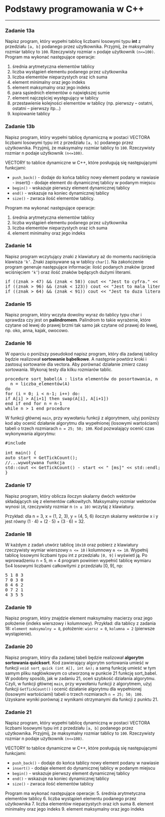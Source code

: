 # Podstawy programowania w C++
---

### Zadanie 13a
Napisz program, który wypełni tablicę liczbami losowymi typu <b>int</b> z przedziału `[a, b]` podanego przez użytkownika. Przyjmij, że maksymalny rozmiar tablicy to `100`. Rzeczywisty rozmiar `n` podaje użytkownik `(n<=100)`. Program ma wykonać następujące operacje:
1. średnia arytmetyczna elementów tablicy
2. liczba wystąpień elementu podanego przez użytkownika
3. liczba elementów nieparzystych oraz ich suma
4. element minimalny oraz jego indeks
5. element maksymalny oraz jego indeks
6. para sąsiednich elementów o największej sumie
7. element najczęściej występujący w tablicy
8. przestawienie kolejności elementów w tablicy (np. pierwszy – ostatni, ostatni –
pierwszy itp...)
9. kopiowanie tablicy

### Zadanie 13b
Napisz program, który wypełni tablicę dynamiczną w postaci VECTORA liczbami losowymi typu int z przedziału `[a, b]` podanego przez użytkownika. Przyjmij, że maksymalny rozmiar tablicy to `100`. Rzeczywisty rozmiar n podaje użytkownik `(n<=100)`.

VECTORY to tablice dynamiczne w C++, które posługują się następującymi funkcjami:
- `push_back()` - dodaje do końca tablicy nowy element podany w nawiasie - insert() - dodaje element do dynamicznej tablicy w podanym miejscu
- `begin()` - wskazuje pierwszy element dynamicznej tablicy
- `end()` - wskazuje na koniec dynamicznej tablicy
- `size()` - zwraca ilość elementów tablicy.

Program ma wykonać następujące operacje:
1. średnia arytmetyczna elementów tablicy
2. liczba wystąpień elementu podanego przez użytkownika
3. liczba elementów nieparzystych oraz ich suma
4. element minimalny oraz jego indeks

### Zadanie 14
Napisz program wczytujący znaki z klawiatury aż do momentu naciśnięcia klawisza `‘k’`. Znaki zapisywane są w tablicy `char[]`. Na zakończenie program generuje następujące informacje: ilość podanych znaków (przed wciśnięciem `‘k’`) oraz ilość znaków będących dużymi literami.

<pre>
if ((znak > 47) && (znak < 58)) cout << "Jest to cyfra." << endl;
if ((znak > 96) && (znak < 123)) cout << "Jest to mala litera." << endl;
if ((znak > 64) && (znak < 91)) cout << "Jest to duza litera." << endl;
</pre>

### Zadanie 15
Napisz program, który wczyta dowolny wyraz do tablicy typu char i sprawdza czy jest on <b>palindromem</b>. Palindrom to takie wyrażenie, które czytane od lewej do prawej brzmi tak samo jak czytane od prawej do lewej, np. oko, anna, kajak, owocowo.

### Zadanie 16
W oparciu o poniższy pseudokod napisz program, który dla zadanej tablicy będzie realizował <b>sortowanie bąbelkowe</b>. A następnie powtórz kroki i zastosuj sortowanie dla vectora. Aby porównać działanie zmierz czasy sortowania. Wykonaj testy dla kilku rozmiarów tablic.

<pre>
procedure sort_babel(A : lista elementów do posortowania, n : liczba_elementów(A))
  n = liczba_elementów(A)
do
for (i = 0; i < n-1; i++) do:
if A[i] > A[i+1] then swap(A[i], A[i+1])
end if end for n = n-1
while n > 1 end procedure
</pre>

W funkcji głównej `main`, przy wywołaniu funkcji z algorytmem, użyj poniższy kod aby ocenić działanie algorytmu dla wypełnionej (losowymi wartościami) tabeli o trzech rozmiarach `n = 25; 50; 100`.
Kod pozwalający ocenić czas wykonywania algorytmu:

<pre>
#include <windows.h>
  
int main() {
auto start = GetTickCount();
//...wywoływana funkcja
std::cout << GetTickCount() - start << " [ms]" << std::endl;
}
</pre>

### Zadanie 17
Napisz program, który oblicza iloczyn skalarny dwóch wektorów składających się z elementów całkowitych. Maksymalny rozmiar wektorów wynosi `10`, rzeczywisty rozmiar n `(n ≤ 10)` wczytaj z klawiatury.

Przykład: dla n = 3, x = (1, 2, 3), y = (4, 5, 6) iloczyn skalarny wektorów x i y jest równy (1 · 4) + (2 · 5) + (3 · 6) = 32.

### Zadanie 18
W każdym z zadań utwórz tablicę `10x10` oraz pobierz z klawiatury rzeczywisty wymiar wierszowy `n <= 10` i kolumnowy `m <= 10`. Wypełnij tablicę losowymi liczbami typu int z przedziału `[0, 9]` i wyświetl ją.
Po wprowadzeniu n = 5, m = 4 program powinien wypełnić tablicę wymiaru 5x4 losowymi liczbami całkowitymi z przedziału [0, 9], np:

<pre>
5 1 8 3
7 0 3 0 
8 4 6 2
0 7 2 1
4 3 5 5
</pre>

### Zadanie 19
Napisz program, który znajdzie element maksymalny macierzy oraz jego położenie (indeks wierszowy i kolumnowy).
Przykład: dla tablicy z zadania 18: `element maksymalny = 8`, położenie: `wiersz = 0`, `kolumna = 2` (pierwsze wystąpienie).

### Zadanie 20
Napisz program, który dla zadanej tabeli będzie realizował <b>algorytm sortowania quicksort</b>. Kod zawierający algorytm sortowania umieść w funkcji `void sort_quick (int A[], int &n);` a samą funkcję umieść w tym samym pliku nagłówkowym co utworzoną w punkcie 21 funkcję sort_babel.
W podobny sposób, jak w zadaniu 21, oceń szybkość działania algorytmu. Czyli, w funkcji głównej `main`, przy wywołaniu funkcji z algorytmem, użyj funkcji `GetTickCount()` i ocenić działanie algorytmu dla wypełnionej (losowymi wartościami) tabeli o trzech rozmiarach `n = 25; 50; 100.` Uzyskane wyniki porównaj z wynikami otrzymanymi dla funkcji z punktu 21.

### Zadanie 21
Napisz program, który wypełni tablicę dynamiczną w postaci VECTORA liczbami losowymi typu int z przedziału `[a, b]` podanego przez użytkownika. Przyjmij, że maksymalny rozmiar tablicy to `100`. Rzeczywisty rozmiar n podaje użytkownik `(n<=100)`.

VECTORY to tablice dynamiczne w C++, które posługują się następującymi funkcjami:
- `push_back()` - dodaje do końca tablicy nowy element podany w nawiasie
- `insert()` - dodaje element do dynamicznej tablicy w podanym miejscu
- `begin()` - wskazuje pierwszy element dynamicznej tablicy
- `end()` - wskazuje na koniec dynamicznej tablicy
- `size()` - zwraca ilość elementów tablicy

Program ma wykonać następujące operacje:
5. średnia arytmetyczna elementów tablicy
6. liczba wystąpień elementu podanego przez użytkownika
7. liczba elementów nieparzystych oraz ich suma
8. element minimalny oraz jego indeks
9. element maksymalny oraz jego indeks
